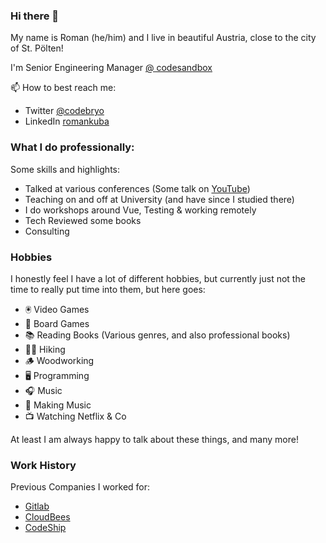 ### Hi there 👋

My name is Roman (he/him) and I live in beautiful Austria, close to the city of St. Pölten!

I'm Senior Engineering Manager [@ codesandbox](https://codesandbox.io)

📫 How to best reach me:
  - Twitter [@codebryo](https://twitter.com/codebryo)
  - LinkedIn [romankuba](https://www.linkedin.com/in/romankuba/)

### What I do professionally:
Some skills and highlights:
- Talked at various conferences (Some talk on [YouTube](https://www.youtube.com/playlist?list=PLOXnJRTEIJTh8pBRsgiLuMYxTqe-ZFlQZ))
- Teaching on and off at University (and have since I studied there)
- I do workshops around Vue, Testing & working remotely
- Tech Reviewed some books
- Consulting


### Hobbies

I honestly feel I have a lot of different hobbies, but currently just not the time to really put time into them, but here goes:

- 🖲 Video Games
- 🎯 Board Games
- 📚 Reading Books (Various genres, and also professional books)
- 🚶‍♂️ Hiking
- 🪵 Woodworking
- 🖥️ Programming
- 🎧 Music
- 🎹 Making Music
- 📺 Watching Netflix & Co

At least I am always happy to talk about these things, and many more! 

### Work History

Previous Companies I worked for:
- [Gitlab](https://gitlab.com)
- [CloudBees](https://cloudbees.com)
- [CodeShip](https://codeship.com)


